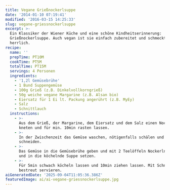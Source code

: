 ```yaml
---
title: Vegane Grießnockerlsuppe
date: '2014-01-10 07:19:41'
modified: '2016-03-15 14:25:33'
slug: vegane-griessnockerlsuppe
excerpt: >-
  Ein Klassiker der Wiener Küche und eine schöne Kindheitserinnerung:
  Grießnockerlsuppe. Auch vegan ist sie einfach zubereitet und schmeckt
  herrlich.
recipe:
  name: ''
  prepTime: PT10M
  cookTime: PT5M
  totalTime: PT15M
  servings: 4 Personen
  ingredients:
    - '1,2l Gemüsebrühe'
    - 1 Bund Suppengemüse
    - 100g Grieß (z.B. Dinkelvollkorngrieß)
    - 50g weiche vegane Margarine (z.B. Alsan bio)
    - Eiersatz für 1 Ei lt. Packung angerührt (z.B. MyEy)
    - Salz
    - Schnittlauch
  instructions:
    - >-
      Aus dem Grieß, der Margarine, dem Eiersatz und dem Salz einen Nockerlteig
      kneten und für min. 10min rasten lassen.
    - >-
      In der Zwischenzeit das Gemüse waschen, nötigenfalls schälen und
      schneiden.
    - >-
      Das Gemüse in die Gemüsebrühe geben und mit 2 Teelöffeln Nockerln formen
      und in die köchelnde Suppe setzen.
    - >-
      Für 5min schwach köcheln lassen und 10min ziehen lassen. Mit Schnittlauch
      bestreut servieren.
aiGeneratedDate: '2025-09-04T11:05:36.386Z'
featuredImage: ai/ai-vegane-griessnockerlsuppe.jpg
---
```


